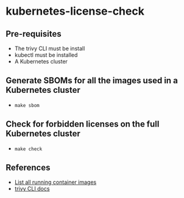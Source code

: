 # kubernetes-license-check

## Pre-requisites

- The trivy CLI must be install
- kubectl must be installed
- A Kubernetes cluster

## Generate SBOMs for all the images used in a Kubernetes cluster

- `make sbom`

## Check for forbidden licenses on the full Kubernetes cluster

- `make check`

## References

- [List all running container images](https://kubernetes.io/docs/tasks/access-application-cluster/list-all-running-container-images/)
- [trivy CLI docs](https://aquasecurity.github.io/trivy/v0.32/docs/)
